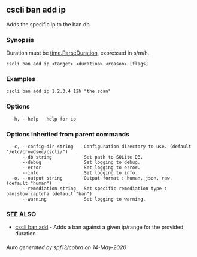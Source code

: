 ## cscli ban add ip

Adds the specific ip to the ban db

### Synopsis

Duration must be [time.ParseDuration](https://golang.org/pkg/time/#ParseDuration), expressed in s/m/h.

```
cscli ban add ip <target> <duration> <reason> [flags]
```

### Examples

```
cscli ban add ip 1.2.3.4 12h "the scan"
```

### Options

```
  -h, --help   help for ip
```

### Options inherited from parent commands

```
  -c, --config-dir string    Configuration directory to use. (default "/etc/crowdsec/cscli/")
      --db string            Set path to SQLite DB.
      --debug                Set logging to debug.
      --error                Set logging to error.
      --info                 Set logging to info.
  -o, --output string        Output format : human, json, raw. (default "human")
      --remediation string   Set specific remediation type : ban|slow|captcha (default "ban")
      --warning              Set logging to warning.
```

### SEE ALSO

* [cscli ban add](cscli_ban_add.md)	 - Adds a ban against a given ip/range for the provided duration

###### Auto generated by spf13/cobra on 14-May-2020
